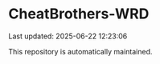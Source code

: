 # CheatBrothers-WRD

Last updated: 2025-06-22 12:23:06

This repository is automatically maintained.
